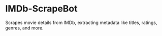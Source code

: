 # IMDb-ScrapeBot
Scrapes movie details from IMDb, extracting metadata like titles, ratings, genres, and more.
